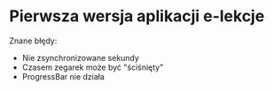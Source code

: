 # Pierwsza wersja aplikacji e-lekcje
Znane błędy:

 - Nie zsynchronizowane sekundy
 - Czasem zegarek może być "ściśnięty"
 - ProgressBar nie działa
